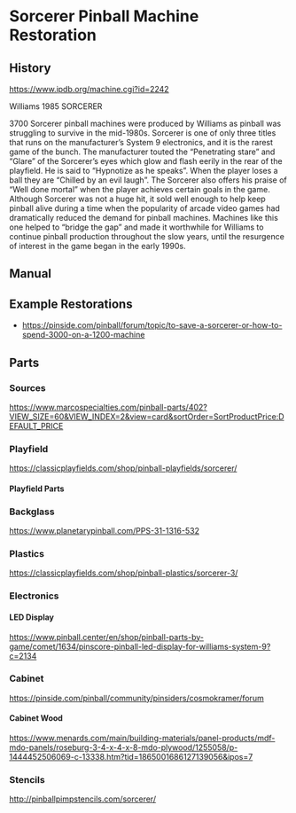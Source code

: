 # Sorcerer Pinball Machine Restoration

## History

https://www.ipdb.org/machine.cgi?id=2242

Williams 1985 SORCERER

3700 Sorcerer pinball machines were produced by Williams as pinball was struggling to survive in the mid-1980s. Sorcerer is one of only three titles that runs on the manufacturer’s System 9 electronics, and it is the rarest game of the bunch. The manufacturer touted the “Penetrating stare” and “Glare” of the Sorcerer’s eyes which glow and flash eerily in the rear of the playfield. He is said to “Hypnotize as he speaks”. When the player loses a ball they are “Chilled by an evil laugh”. The Sorcerer also offers his praise of “Well done mortal” when the player achieves certain goals in the game. Although Sorcerer was not a huge hit, it sold well enough to help keep pinball alive during a time when the popularity of arcade video games had dramatically reduced the demand for pinball machines. Machines like this one helped to “bridge the gap” and made it worthwhile for Williams to continue pinball production throughout the slow years, until the resurgence of interest in the game began in the early 1990s.

## Manual


## Example Restorations

* https://pinside.com/pinball/forum/topic/to-save-a-sorcerer-or-how-to-spend-3000-on-a-1200-machine

## Parts

### Sources

https://www.marcospecialties.com/pinball-parts/402?VIEW_SIZE=60&VIEW_INDEX=2&view=card&sortOrder=SortProductPrice:DEFAULT_PRICE


### Playfield

https://classicplayfields.com/shop/pinball-playfields/sorcerer/

#### Playfield Parts

### Backglass

https://www.planetarypinball.com/PPS-31-1316-532

### Plastics

https://classicplayfields.com/shop/pinball-plastics/sorcerer-3/

### Electronics

#### LED Display

https://www.pinball.center/en/shop/pinball-parts-by-game/comet/1634/pinscore-pinball-led-display-for-williams-system-9?c=2134

### Cabinet

https://pinside.com/pinball/community/pinsiders/cosmokramer/forum

#### Cabinet Wood

https://www.menards.com/main/building-materials/panel-products/mdf-mdo-panels/roseburg-3-4-x-4-x-8-mdo-plywood/1255058/p-1444452506069-c-13338.htm?tid=1865001686127139056&ipos=7

### Stencils

http://pinballpimpstencils.com/sorcerer/

